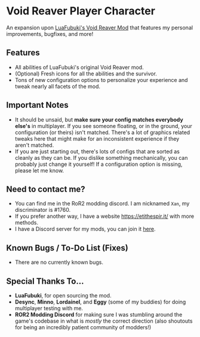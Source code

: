 # Void Reaver Player Character
An expansion upon [LuaFubuki's Void Reaver Mod](https://thunderstore.io/package/LuaFubuki/Void_Reaver/) that features my personal improvements, bugfixes, and more!

## Features
* All abilities of LuaFubuki's original Void Reaver mod.
* (Optional) Fresh icons for all the abilities and the survivor.
* Tons of new configuration options to personalize your experience and tweak nearly all facets of the mod.

## Important Notes
* It should be unsaid, but **make sure your config matches everybody else's** in multiplayer. If you see someone floating, or in the ground, your configuration (or theirs) isn't matched. There's a lot of graphics related tweaks here that might make for an inconsistent experience if they aren't matched.
* If you are just starting out, there's lots of configs that are sorted as cleanly as they can be. If you dislike something mechanically, you can probably just change it yourself! If a configuration option is missing, please let me know.

## Need to contact me?
* You can find me in the RoR2 modding discord. I am nicknamed `Xan`, my discriminator is #1760.
* If you prefer another way, I have a website https://etithespir.it/ with more methods.
* I have a Discord server for my mods, you can join it [here](https://discord.gg/YGJ7a44UEE).

## Known Bugs / To-Do List (Fixes)
* There are no currently known bugs.

## Special Thanks To...
* **LuaFubuki**, for open sourcing the mod.
* **Desync**, **Minno**, **Lordainel**, and **Eggy** (some of my buddies) for doing multiplayer testing with me.
* **ROR2 Modding Discord** for making sure I was stumbling around the game's codebase in what is *mostly* the correct direction (also shoutouts for being an incredibly patient community of modders!)